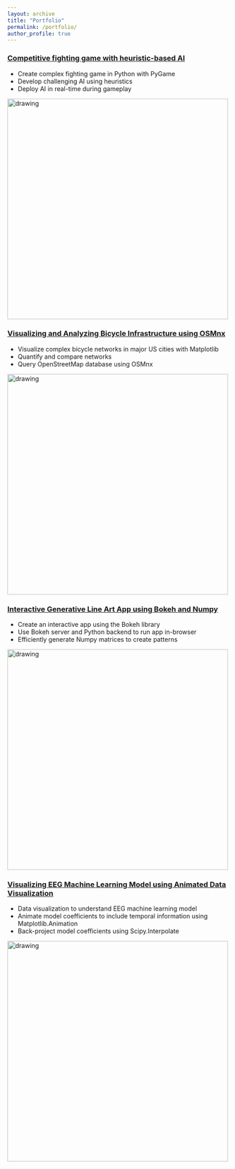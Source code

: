```yaml
---
layout: archive
title: "Portfolio"
permalink: /portfolio/
author_profile: true
---
```


### [Competitive fighting game with heuristic-based AI](https://williamthyer.github.io/posts/2022/1/heuristic_ai/)  
* Create complex fighting game in Python with PyGame   
* Develop challenging AI using heuristics 
* Deploy AI in real-time during gameplay
<img src="https://williamthyer.github.io/images/heuristics_ai/heuristic.gif" alt="drawing" width="500"/> 

### [Visualizing and Analyzing Bicycle Infrastructure using OSMnx](https://williamthyer.github.io/posts/2021/4/bike_networks/)  
* Visualize complex bicycle networks in major US cities with Matplotlib  
* Quantify and compare networks  
* Query OpenStreetMap database using OSMnx  
<img src="https://williamthyer.github.io/images/bike_networks/best_worst_cities.png" alt="drawing" width="500"/>  

### [Interactive Generative Line Art App using Bokeh and Numpy](https://williamthyer.github.io/posts/2020/11/locations_of_lines/)
* Create an interactive app using the Bokeh library  
* Use Bokeh server and Python backend to run app in-browser  
* Efficiently generate Numpy matrices to create patterns  
<img src="https://williamthyer.github.io/images/locations_of_lines/locations_of_lines.gif" alt="drawing" width="500"/>   

### [Visualizing EEG Machine Learning Model using Animated Data Visualization](https://williamthyer.github.io/posts/2020/10/eeg_coef_plotting/)
* Data visualization to understand EEG machine learning model  
* Animate model coefficients to include temporal information using Matplotlib.Animation  
* Back-project model coefficients using Scipy.Interpolate  
<img src="https://williamthyer.github.io/images/eeg_coef_plotting/coef.gif" alt="drawing" width="500"/>  
